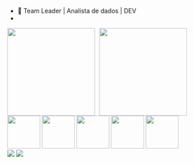 - 👜 Team Leader | Analista de dados | DEV
- 
<div style="display: flex; gap:10px;">
<img src="https://github-readme-stats.vercel.app/api?username=antdocic90&show_icons=true&theme=merko"  style="height: 200px;">
<img src="https://github-readme-stats.vercel.app/api/top-langs/?username=antdocic90&layout=donut&theme=merko"  style="height: 200px;">
</div>
 
<div>
 
<img src="https://cdn.jsdelivr.net/gh/devicons/devicon@latest/icons/azuresqldatabase/azuresqldatabase-original.svg" style="height: 75px;"/>
 
<img src="https://cdn.jsdelivr.net/gh/devicons/devicon@latest/icons/oracle/oracle-original.svg" style="height: 75px;"/>
 
<img src="https://cdn.jsdelivr.net/gh/devicons/devicon@latest/icons/postgresql/postgresql-original.svg" style="height: 75px;"/>
 
<img src="https://cdn.jsdelivr.net/gh/devicons/devicon@latest/icons/mongodb/mongodb-original-wordmark.svg" style="height: 75px;"/>
 
<img src="https://cdn.jsdelivr.net/gh/devicons/devicon@latest/icons/python/python-original-wordmark.svg" style="height: 75px;"/>
</div>
 
 
<div>
<img src="https://img.shields.io/badge/WhatsApp-25D366?style=for-the-badge&logo=whatsapp&logoColor=white">
<a href="www.linkedin.com/" rel="nofollow"><img src="https://camo.githubusercontent.com/7fee771b415a6f144501304c2c4074aa62a0dd96ddc0f8c0aafd95ac0af584c1/68747470733a2f2f696d672e736869656c64732e696f2f62616467652f2d4c696e6b6564496e2d2532333030373742353f7374796c653d666f722d7468652d6261646765266c6f676f3d6c696e6b6564696e266c6f676f436f6c6f723d7768697465" data-canonical-src="https://img.shields.io/badge/-LinkedIn-%230077B5?style=for-the-badge&amp;logo=linkedin&amp;logoColor=white" style="max-width: 100%;"></a>
</div>
